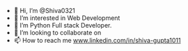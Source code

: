 - 👋 Hi, I’m @Shiva0321
- 👀 I’m interested in Web Development
- 🌱 I’m Python Full stack Developer.
- 💞️ I’m looking to collaborate on 
- 📫 How to reach me www.linkedin.com/in/shiva-gupta1011


<!---
Shiva0321/Shiva0321 is a ✨ special ✨ repository because its `README.md` (this file) appears on your GitHub profile.
You can click the Preview link to take a look at your changes.
--->
